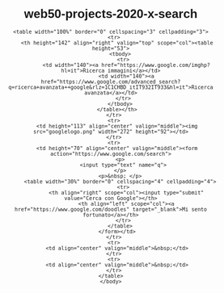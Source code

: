 # web50-projects-2020-x-search
<!DOCTYPE html>
<html lang="it">
    <head>
        <title>The key of the world!</title>

   </head>
    <body style="text-align: center; font-family: Verdana, Geneva, sans-serif; font-size: 12px;">
        
	<table width="100%" border="0" cellspacing="3" cellpadding="3">
	  <tr>
	    <th height="142" align="right" valign="top" scope="col"><table height="53">
	      <tbody>
	        <tr>
	          <td width="140"><a href="https://www.google.com/imghp?hl=it">Ricerca immagini</a></td>
	          <td width="140"><a href="https://www.google.com/advanced_search?q=ricerca+avanzata++google&rlz=1C1CHBD_itIT932IT933&hl=it">Ricerca avanzata</a></td>
            </tr>
          </tbody>
        </table></th>
      </tr>
	  <tr>
	    <td height="113" align="center" valign="middle"><img src="googlelogo.png" width="272" height="92"></td>
      </tr>
	  <tr>
	    <td height="70" align="center" valign="middle"><form action="https://www.google.com/search">
	      <p>
	        <input type="text" name="q">
	      </p>
	      <p>&nbsp; </p>
	      <table width="30%" border="0" cellspacing="4" cellpadding="4">
	        <tr>
	          <th align="right" scope="col"><input type="submit" value="Cerca con Google"></th>
	          <th align="left" scope="col"><a href="https://www.google.com/doodles" target="_blank">Mi sento fortunato</a></th>
            </tr>
          </table>
	    </form></td>
      </tr>
	  <tr>
	    <td align="center" valign="middle">&nbsp;</td>
      </tr>
	  <tr>
	    <td align="center" valign="middle">&nbsp;</td>
      </tr>
    </table>
    </body>
</html>

